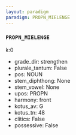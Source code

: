 ```yaml
---
layout: paradigm
paradigm: PROPN_MIELENGE
---
```

### ` PROPN_MIELENGE `

k:0
* grade_dir: strengthen
* plurale_tantum: False
* pos: NOUN
* stem_diphthong: None
* stem_vowel: None
* upos: PROPN
* harmony: front
* kotus_av: G
* kotus_tn: 48
* clitics: False
* possessive: False
